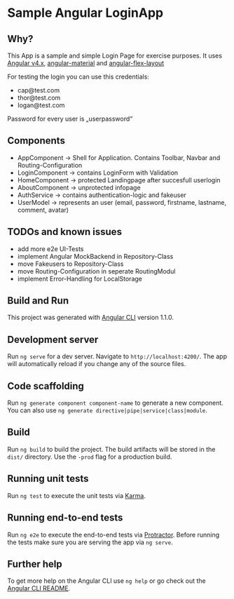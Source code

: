 # Sample Angular LoginApp

## Why?

This App is a sample and simple Login Page for exercise purposes. It uses 
            [Angular v4.x](https://angular.io), 
            [angular-material](https://material.angular.io)
            and [angular-flex-layout](https://github.com/angular/flex-layout)
          

For testing the login you can use this credentials: 
          
<ul>
    <li>cap@test.com</li>
    <li>thor@test.com</li>
    <li>logan@test.com</li>
</ul>
<p>
Password for every user is „userpassword“
</p>

## Components
- AppComponent -> Shell for Application. Contains Toolbar, Navbar and Routing-Configuration
- LoginComponent -> contains LoginForm with Validation
- HomeComponent -> protected Landingpage after succesfull userlogin
- AboutComponent -> unprotected infopage
- AuthService -> contains authentication-logic and fakeuser
- UserModel -> represents an user (email, password, firstname, lastname, comment, avatar)

## TODOs and known issues
- add more e2e UI-Tests
- implement Angular MockBackend in Repository-Class
- move Fakeusers to Repository-Class
- move Routing-Configuration in seperate RoutingModul
- implement Error-Handling for LocalStorage


## Build and Run
This project was generated with [Angular CLI](https://github.com/angular/angular-cli) version 1.1.0.

## Development server

Run `ng serve` for a dev server. Navigate to `http://localhost:4200/`. The app will automatically reload if you change any of the source files.

## Code scaffolding

Run `ng generate component component-name` to generate a new component. You can also use `ng generate directive|pipe|service|class|module`.

## Build

Run `ng build` to build the project. The build artifacts will be stored in the `dist/` directory. Use the `-prod` flag for a production build.

## Running unit tests

Run `ng test` to execute the unit tests via [Karma](https://karma-runner.github.io).

## Running end-to-end tests

Run `ng e2e` to execute the end-to-end tests via [Protractor](http://www.protractortest.org/).
Before running the tests make sure you are serving the app via `ng serve`.

## Further help

To get more help on the Angular CLI use `ng help` or go check out the [Angular CLI README](https://github.com/angular/angular-cli/blob/master/README.md).
